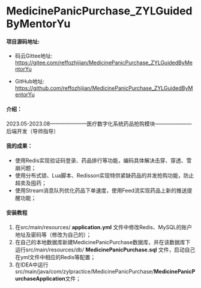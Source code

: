 # MedicinePanicPurchase_ZYLGuidedByMentorYu

#### 项目源码地址:

- 码云Gittee地址: https://gitee.com/reffozhijian/MedicinePanicPurchase_ZYLGuidedByMentorYu

- GitHub地址: https://github.com/reffozhijian/MedicinePanicPurchase_ZYLGuidedByMentorYu


#### 介绍：
2023.05-2023.08———————医疗数字化系统药品抢购模块———————后端开发（导师指导）

#### 我的成果：
- 使用Redis实现验证码登录、药品排行等功能，编码具体解决击穿、穿透、雪崩问题；
- 使用分布式锁、Lua脚本、Redisson实现特供紧缺药品的并发抢购功能，防止超卖及囤药；
- 使用Stream消息队列优化药品下单速度，使用Feed流实现药品上新的推送提醒功能；


#### 安装教程
1.  在src/main/resources/ **application.yml** 文件中修改Redis、MySQL的账户地址及密码等（修改为自己的）；
2.  在自己的本地数据库新建MedicinePanicPurchase数据库，并在该数据库下运行src/main/resources/db/ **MedicinePanicPurchase.sql** 文件，启动自己在yml文件中相应的Redis等配置；
3.  在IDEA中运行src/main/java/com/zylpractice/MedicinePanicPurchase/**MedicinePanicPurchaseApplication**文件；
